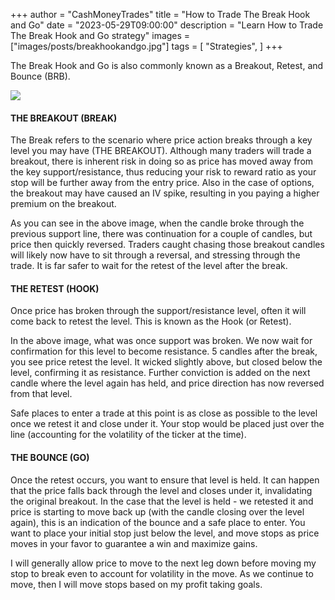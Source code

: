+++
author = "CashMoneyTrades"
title = "How to Trade The Break Hook and Go"
date = "2023-05-29T09:00:00"
description = "Learn How to Trade The Break Hook and Go strategy"
images = ["images/posts/breakhookandgo.jpg"]
tags = [
    "Strategies",
]
+++

The Break Hook and Go is also commonly known as a Breakout, Retest, and Bounce (BRB).

![](/images/breakhookandgo.png)

#### THE BREAKOUT (BREAK)
The Break refers to the scenario where price action breaks through a key level you may have (THE BREAKOUT).  Although many traders will trade a breakout, there is inherent risk in doing so as price has moved away from the key support/resistance, thus reducing your risk to reward ratio as your stop will be further away from the entry price.  Also in the case of options, the breakout may have caused an IV spike, resulting in you paying a higher premium on the breakout.

As you can see in the above image, when the candle broke through the previous support line, there was continuation for a couple of candles, but price then quickly reversed.  Traders caught chasing those breakout candles will likely now have to sit through a reversal, and stressing through the trade.  It is far safer to wait for the retest of the level after the break.

#### THE RETEST (HOOK)
Once price has broken through the support/resistance level, often it will come back to retest the level.  This is known as the Hook (or Retest).

In the above image, what was once support was broken. We now wait for confirmation for this level to become resistance.  5 candles after the break, you see price retest the level.  It wicked slightly above, but closed below the level, confirming it as resistance.  Further conviction is added on the next candle where the level again has held, and price direction has now reversed from that level.

Safe places to enter a trade at this point is as close as possible to the level once we retest it and close under it.  Your stop would be placed just over the line (accounting for the volatility of the ticker at the time).

#### THE BOUNCE (GO)
Once the retest occurs, you want to ensure that level is held.  It can happen that the price falls back through the level and closes under it, invalidating the original breakout.  In the case that the level is held - we retested it and price is starting to move back up (with the candle closing over the level again), this is an indication of the bounce and a safe place to enter.  You want to place your initial stop just below the level, and move stops as price moves in your favor to guarantee a win and maximize gains.

I will generally allow price to move to the next leg down before moving my stop to break even to account for volatility in the move.  As we continue to move, then I will move stops based on my profit taking goals.

